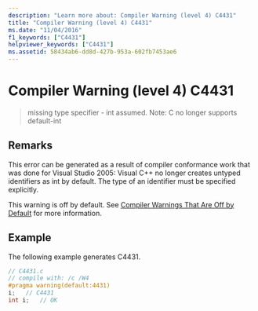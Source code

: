```yaml
---
description: "Learn more about: Compiler Warning (level 4) C4431"
title: "Compiler Warning (level 4) C4431"
ms.date: "11/04/2016"
f1_keywords: ["C4431"]
helpviewer_keywords: ["C4431"]
ms.assetid: 58434ab6-dd8d-427b-953a-602fb7453ae6
---
```

# Compiler Warning (level 4) C4431

> missing type specifier - int assumed. Note: C no longer supports default-int

## Remarks

This error can be generated as a result of compiler conformance work that was done for Visual Studio 2005: Visual C++ no longer creates untyped identifiers as int by default. The type of an identifier must be specified explicitly.

This warning is off by default. See [Compiler Warnings That Are Off by Default](../../preprocessor/compiler-warnings-that-are-off-by-default.md) for more information.

## Example

The following example generates C4431.

```c
// C4431.c
// compile with: /c /W4
#pragma warning(default:4431)
i;   // C4431
int i;   // OK
```

